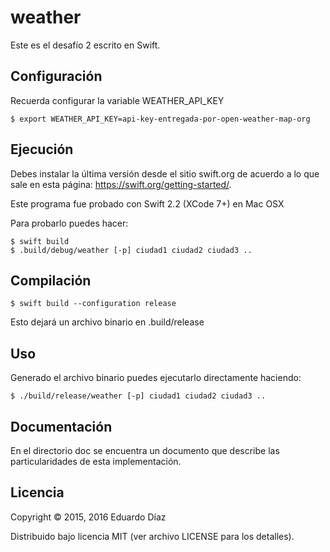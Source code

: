 # weather

Este es el desafío 2 escrito en Swift.

## Configuración

Recuerda configurar la variable WEATHER_API_KEY

	$ export WEATHER_API_KEY=api-key-entregada-por-open-weather-map-org

## Ejecución

Debes instalar la última versión desde el sitio swift.org de acuerdo a lo que sale en esta página: https://swift.org/getting-started/.

Este programa fue probado con Swift 2.2 (XCode 7+) en Mac OSX

Para probarlo puedes hacer:

	$ swift build 
	$ .build/debug/weather [-p] ciudad1 ciudad2 ciudad3 ..

## Compilación

 	$ swift build --configuration release

Esto dejará un archivo binario en .build/release

## Uso

Generado el archivo binario puedes ejecutarlo directamente haciendo:

	$ ./build/release/weather [-p] ciudad1 ciudad2 ciudad3 ..


## Documentación

En el directorio doc se encuentra un documento que describe las particularidades de esta implementación.

## Licencia

Copyright © 2015, 2016 Eduardo Díaz

Distribuido bajo licencia MIT (ver archivo LICENSE para los detalles).